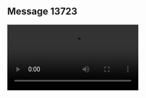 ## Message 13723



![Video](https://data.iron-swords.co.il/2024/November/13/https://data.iron-swords.co.il/2024/November/13/13723/13723_media.mp4)
